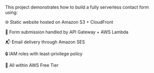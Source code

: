 This project demonstrates how to build a fully serverless contact form using:

🌐 Static website hosted on Amazon S3 + CloudFront

📮 Form submission handled by API Gateway + AWS Lambda

📬 Email delivery through Amazon SES

🔒 IAM roles with least-privilege policy

💸 All within AWS Free Tier
